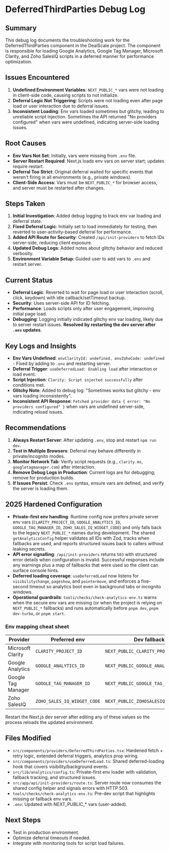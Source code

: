 # DeferredThirdParties Debug Log

## Summary
This debug log documents the troubleshooting work for the DeferredThirdParties component in the DealScale project. The component is responsible for loading Google Analytics, Google Tag Manager, Microsoft Clarity, and Zoho SalesIQ scripts in a deferred manner for performance optimization.

## Issues Encountered
1. **Undefined Environment Variables**: `NEXT_PUBLIC_*` vars were not loading in client-side code, causing scripts to not initialize.
2. **Deferral Logic Not Triggering**: Scripts were not loading even after page load or user interaction due to deferral issues.
3. **Inconsistent Loading**: Env vars loaded sometimes but glitchy, leading to unreliable script injection. Sometimes the API returned "No providers configured" when vars were undefined, indicating server-side loading issues.

## Root Causes
- **Env Vars Not Set**: Initially, vars were missing from `.env` file.
- **Server Restart Required**: Next.js loads env vars on server start; updates require restart.
- **Deferral Too Strict**: Original deferral waited for specific events that weren't firing in all environments (e.g., private windows).
- **Client-Side Access**: Vars must be `NEXT_PUBLIC_*` for browser access, and server must be restarted after changes.

## Steps Taken
1. **Initial Investigation**: Added debug logging to track env var loading and deferral state.
2. **Fixed Deferral Logic**: Initially set to load immediately for testing, then reverted to user-activity-based deferral for performance.
3. **Added API Route for Security**: Created `/api/init-providers` to fetch IDs server-side, reducing client exposure.
4. **Updated Debug Logs**: Added notes about glitchy behavior and reduced verbosity.
5. **Environment Variable Setup**: Guided user to add vars to `.env` and restart server.

## Current Status
- **Deferral Logic**: Reverted to wait for page load or user interaction (scroll, click, keydown) with idle callback/setTimeout backup.
- **Security**: Uses server-side API for ID fetching.
- **Performance**: Loads scripts only after user engagement, improving initial page load.
- **Debugging**: Logging initially indicated glitchy env var loading, likely due to server restart issues. **Resolved by restarting the dev server after `.env` updates**.

## Key Logs and Insights
- **Env Vars Undefined**: `envClarityId: undefined, envZohoCode: undefined` - Fixed by adding to `.env` and restarting server.
- **Deferral Trigger**: `useDeferredLoad: Enabling load` after interaction or load event.
- **Script Injection**: `Clarity: Script injected successfully` after conditions met.
- **Glitchy Note**: Added to debug log: "Sometimes works but glitchy - env vars loading inconsistently".
- **Inconsistent API Response**: `Fetched provider data { error: "No providers configured" }` when vars are undefined server-side, indicating reload issues.

## Recommendations
1. **Always Restart Server**: After updating `.env`, stop and restart `npm run dev`.
2. **Test in Multiple Browsers**: Deferral may behave differently in private/incognito modes.
3. **Monitor Network Tab**: Verify script requests (e.g., `clarity.ms`, `googletagmanager.com`) after interaction.
4. **Remove Debug Logs in Production**: Current logs are for debugging; remove for production builds.
5. **If Issues Persist**: Check `.env` syntax, ensure vars are defined, and verify the server is loading them.

## 2025 Hardened Configuration

- **Private-first env handling**: Runtime config now prefers private server env vars (`CLARITY_PROJECT_ID`, `GOOGLE_ANALYTICS_ID`, `GOOGLE_TAG_MANAGER_ID`, `ZOHO_SALES_IQ_WIDGET_CODE`) and only falls back to the legacy `NEXT_PUBLIC_*` names during development. The shared `getAnalyticsConfig` helper validates all IDs with Zod, tracks when fallbacks are used, and reports structured issues back to callers without leaking secrets.
- **API error signalling**: `/api/init-providers` returns `503` with structured error details when configuration is invalid. Successful responses include any warnings plus a map of fallbacks that were used so the client can surface console hints.
- **Deferred loading coverage**: `useDeferredLoad` now listens for `visibilitychange`, `pageshow`, and `pointermove`, and enforces a five-second timeout so analytics boot even in background tabs or incognito windows.
- **Operational guardrails**: `tools/checks/check-analytics-env.ts` warns when the secure env vars are missing (or when the project is relying on `NEXT_PUBLIC_*` fallbacks) and runs automatically before `pnpm dev`, `pnpm dev-turbo`, or `pnpm start`.

### Env mapping cheat sheet

| Provider | Preferred env | Dev fallback |
| --- | --- | --- |
| Microsoft Clarity | `CLARITY_PROJECT_ID` | `NEXT_PUBLIC_CLARITY_PROJECT_ID` |
| Google Analytics | `GOOGLE_ANALYTICS_ID` | `NEXT_PUBLIC_GOOGLE_ANALYTICS` |
| Google Tag Manager | `GOOGLE_TAG_MANAGER_ID` | `NEXT_PUBLIC_GOOGLE_TAG_MANAGER_ID` |
| Zoho SalesIQ | `ZOHO_SALES_IQ_WIDGET_CODE` | `NEXT_PUBLIC_ZOHOSALESIQ_WIDGETCODE` |

Restart the Next.js dev server after editing any of these values so the process reloads the updated environment.

## Files Modified
- `src/components/providers/DeferredThirdParties.tsx`: Hardened fetch + retry logic, extended deferral triggers, analytics prop wiring.
- `src/components/providers/useDeferredLoad.ts`: Shared deferred-loading hook that covers visibility/background events.
- `src/lib/analytics/config.ts`: Private-first env loader with validation, fallback tracking, and structured issues.
- `src/app/api/init-providers/route.ts`: Server route now consumes the shared config helper and signals errors with HTTP 503.
- `tools/checks/check-analytics-env.ts`: Pre-dev script that highlights missing or fallback env vars.
- `.env`: Updated with NEXT_PUBLIC_* vars (user-added).

## Next Steps
- Test in production environment.
- Optimize deferral timeouts if needed.
- Integrate with monitoring tools for script load failures.
